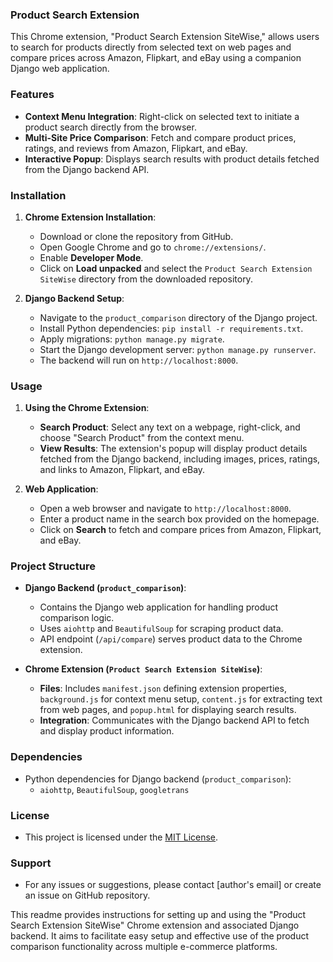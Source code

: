 ### Product Search Extension 

This Chrome extension, "Product Search Extension SiteWise," allows users to search for products directly from selected text on web pages and compare prices across Amazon, Flipkart, and eBay using a companion Django web application.

### Features

- **Context Menu Integration**: Right-click on selected text to initiate a product search directly from the browser.
- **Multi-Site Price Comparison**: Fetch and compare product prices, ratings, and reviews from Amazon, Flipkart, and eBay.
- **Interactive Popup**: Displays search results with product details fetched from the Django backend API.

### Installation

1. **Chrome Extension Installation**:
   - Download or clone the repository from GitHub.
   - Open Google Chrome and go to `chrome://extensions/`.
   - Enable **Developer Mode**.
   - Click on **Load unpacked** and select the `Product Search Extension SiteWise` directory from the downloaded repository.

2. **Django Backend Setup**:
   - Navigate to the `product_comparison` directory of the Django project.
   - Install Python dependencies: `pip install -r requirements.txt`.
   - Apply migrations: `python manage.py migrate`.
   - Start the Django development server: `python manage.py runserver`.
   - The backend will run on `http://localhost:8000`.

### Usage

1. **Using the Chrome Extension**:
   - **Search Product**: Select any text on a webpage, right-click, and choose "Search Product" from the context menu.
   - **View Results**: The extension's popup will display product details fetched from the Django backend, including images, prices, ratings, and links to Amazon, Flipkart, and eBay.

2. **Web Application**:
   - Open a web browser and navigate to `http://localhost:8000`.
   - Enter a product name in the search box provided on the homepage.
   - Click on **Search** to fetch and compare prices from Amazon, Flipkart, and eBay.

### Project Structure

- **Django Backend (`product_comparison`)**:
  - Contains the Django web application for handling product comparison logic.
  - Uses `aiohttp` and `BeautifulSoup` for scraping product data.
  - API endpoint (`/api/compare`) serves product data to the Chrome extension.

- **Chrome Extension (`Product Search Extension SiteWise`)**:
  - **Files**: Includes `manifest.json` defining extension properties, `background.js` for context menu setup, `content.js` for extracting text from web pages, and `popup.html` for displaying search results.
  - **Integration**: Communicates with the Django backend API to fetch and display product information.

### Dependencies

- Python dependencies for Django backend (`product_comparison`):
  - `aiohttp`, `BeautifulSoup`, `googletrans`
  
### License

- This project is licensed under the [MIT License](LICENSE).


### Support

- For any issues or suggestions, please contact [author's email] or create an issue on GitHub repository.

This readme provides instructions for setting up and using the "Product Search Extension SiteWise" Chrome extension and associated Django backend. It aims to facilitate easy setup and effective use of the product comparison functionality across multiple e-commerce platforms.
